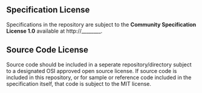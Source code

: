 
## Specification License

Specifications in the repository are subject to the **Community Specification License 1.0** available at http://________.

## Source Code License

Source code should be included in a seperate repository/directory subject to a designated OSI approved open source license.  If source code is included in this repository, or for sample or reference code included in the specification itself, that code is subject to the MIT license.

